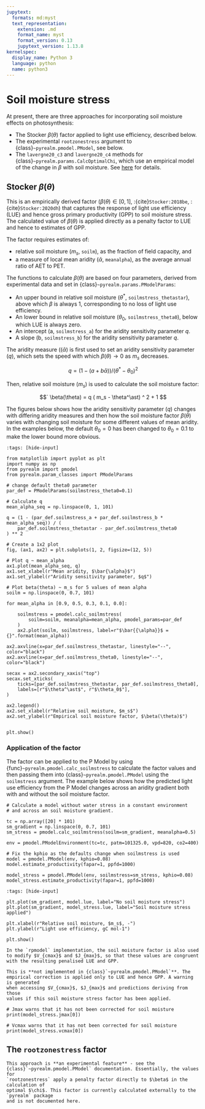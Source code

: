 ```yaml
---
jupytext:
  formats: md:myst
  text_representation:
    extension: .md
    format_name: myst
    format_version: 0.13
    jupytext_version: 1.13.8
kernelspec:
  display_name: Python 3
  language: python
  name: python3
---
```


# Soil moisture stress

At present, there are three approaches for incorporating soil moisture effects on
photosynthesis:

* The Stocker $\beta(\theta)$ factor applied to light use efficiency, described below.
* The experimental `rootzonestress` argument to {class}`~pyrealm.pmodel.PModel`, see
  below.
* The `lavergne20_c3` and `lavergne20_c4` methods for
  {class}`~pyrealm.params.CalcOptimalChi`, which use an empirical model of the change in
  $\beta$ with soil moisture. See [here](optimal_chi) for details.

## Stocker $\beta(\theta)$

This is an empirically derived factor ($\beta(\theta) \in [0,1]$,
:{cite}`Stocker:2018be`, :{cite}`Stocker:2020dh`) that captures the response of light
use efficiency (LUE) and hence gross primary productivity (GPP)  to soil moisture
stress. The calculated value of $\beta(\theta)$ is applied directly as a penalty factor
to LUE and hence to estimates of GPP.

The factor requires estimates of:

* relative soil moisture ($m_s$, `soilm`), as the fraction of field capacity, and
* a measure of local mean aridity ($\bar{\alpha}$, `meanalpha`), as the average annual
  ratio of AET to PET.

The functions to calculate $\beta(\theta)$ are based on four parameters, derived from
experimental data and set in {class}`~pyrealm.params.PModelParams`:

* An upper bound in relative soil moisture ($\theta^\ast$, `soilmstress_thetastar`),
  above which $\beta$ is always 1, corresponding to no loss of light use efficiency.
* An lower bound in relative soil moisture ($\theta_0$, `soilmstress_theta0`),
  below which LUE is always zero.
* An intercept (a, `soilmstress_a`) for the aridity sensitivity parameter $q$.
* A slope (b, `soilmstress_b`) for the aridity sensitivity parameter $q$.

The aridity measure (($\bar{\alpha}$) is first used to set an aridity sensitivity
parameter ($q$), which sets the speed with which $\beta(\theta) \to 0$ as $m_s$
decreases.

$$
    q = (1 - (a + b \bar{\alpha}))/(\theta^\ast - \theta_{0})^2
$$

Then, relative soil moisture ($m_s$) is used to calculate the soil moisture factor:

$$`
    \beta(\theta) = q ( m_s - \theta^\ast) ^ 2  + 1
$$

The figures below shows how the aridity sensitivity parameter ($q$) changes with
differing aridity measures and then how the soil moisture factor $\beta(\theta)$
varies with changing soil moisture for some different values of mean aridity. In
the examples below, the default $\theta_0 = 0$ has been changed to $\theta_0 =
0.1$ to make the lower bound more obvious.

```{code-cell}
:tags: [hide-input]

from matplotlib import pyplot as plt
import numpy as np
from pyrealm import pmodel
from pyrealm.param_classes import PModelParams

# change default theta0 parameter
par_def = PModelParams(soilmstress_theta0=0.1)

# Calculate q
mean_alpha_seq = np.linspace(0, 1, 101)

q = (1 - (par_def.soilmstress_a + par_def.soilmstress_b * mean_alpha_seq)) / (
    par_def.soilmstress_thetastar - par_def.soilmstress_theta0
) ** 2

# Create a 1x2 plot
fig, (ax1, ax2) = plt.subplots(1, 2, figsize=(12, 5))

# Plot q ~ mean_alpha
ax1.plot(mean_alpha_seq, q)
ax1.set_xlabel(r"Mean aridity, $\bar{\alpha}$")
ax1.set_ylabel(r"Aridity sensitivity parameter, $q$")

# Plot beta(theta) ~ m_s for 5 values of mean alpha
soilm = np.linspace(0, 0.7, 101)

for mean_alpha in [0.9, 0.5, 0.3, 0.1, 0.0]:

    soilmstress = pmodel.calc_soilmstress(
        soilm=soilm, meanalpha=mean_alpha, pmodel_params=par_def
    )
    ax2.plot(soilm, soilmstress, label=r"$\bar{{\alpha}}$ = {}".format(mean_alpha))

ax2.axvline(x=par_def.soilmstress_thetastar, linestyle="--", color="black")
ax2.axvline(x=par_def.soilmstress_theta0, linestyle="--", color="black")

secax = ax2.secondary_xaxis("top")
secax.set_xticks(
    ticks=[par_def.soilmstress_thetastar, par_def.soilmstress_theta0],
    labels=[r"$\theta^\ast$", r"$\theta_0$"],
)

ax2.legend()
ax2.set_xlabel(r"Relative soil moisture, $m_s$")
ax2.set_ylabel(r"Empirical soil moisture factor, $\beta(\theta)$")


plt.show()
```

### Application of the factor

The factor can be applied to the P Model by using
{func}`~pyrealm.pmodel.calc_soilmstress` to calculate the factor values and then
passing them into {class}`~pyrealm.pmodel.PModel` using the `soilmstress`
argument. The example below shows how the predicted light use efficiency from
the P Model changes across an aridity gradient both with and without the
soil moisture factor.

```{code-cell}
# Calculate a model without water stress in a constant environment
# and across an soil moisture gradient.

tc = np.array([20] * 101)
sm_gradient = np.linspace(0, 0.7, 101)
sm_stress = pmodel.calc_soilmstress(soilm=sm_gradient, meanalpha=0.5)

env = pmodel.PModelEnvironment(tc=tc, patm=101325.0, vpd=820, co2=400)

# Fix the kphio as the defaults change when soilmstress is used
model = pmodel.PModel(env, kphio=0.08)
model.estimate_productivity(fapar=1, ppfd=1000)

model_stress = pmodel.PModel(env, soilmstress=sm_stress, kphio=0.08)
model_stress.estimate_productivity(fapar=1, ppfd=1000)
```

```{code-cell}
:tags: [hide-input]

plt.plot(sm_gradient, model.lue, label="No soil moisture stress")
plt.plot(sm_gradient, model_stress.lue, label="Soil moisture stress applied")

plt.xlabel(r"Relative soil moisture, $m_s$, -")
plt.ylabel(r"Light use efficiency, gC mol-1")

plt.show()
```

```{warning}
In the `rpmodel` implementation, the soil moisture factor is also used
to modify $V_{cmax}$ and $J_{max}$, so that these values are congruent
with the resulting penalised LUE and GPP.

This is **not implemented in {class}`~pyrealm.pmodel.PModel`**. The
empirical correction is applied only to LUE and hence GPP. A warning is generated
when accessing $V_{cmax}$, $J_{max}$ and predictions deriving from those
values if this soil moisture stress factor has been applied.
```

```{code-cell}
# Jmax warns that it has not been corrected for soil moisture
print(model_stress.jmax[0])
```

```{code-cell}
# Vcmax warns that it has not been corrected for soil moisture
print(model_stress.vcmax[0])
```

## The `rootzonestress` factor

```{warning}
This approach is **an experimental feature** - see the
{class}`~pyrealm.pmodel.PModel` documentation. Essentially, the values for
`rootzonestress` apply a penalty factor directly to $\beta$ in the calculation of
optimal $\chi$. This factor is currently calculated externally to the `pyrealm` package
and is not documented here.
```
